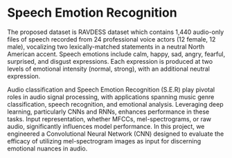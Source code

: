 # Speech Emotion Recognition

The proposed dataset is RAVDESS dataset which contains 1,440 audio-only files of speech
recorded from 24 professional voice actors (12 female, 12 male), vocalizing two
lexically-matched statements in a neutral North American accent. Speech emotions include calm,
happy, sad, angry, fearful, surprised, and disgust expressions. Each expression is produced at two
levels of emotional intensity (normal, strong), with an additional neutral expression.

Audio classification and Speech Emotion Recognition (S.E.R) play pivotal roles in audio signal
processing, with applications spanning music genre classification, speech recognition, and
emotional analysis. Leveraging deep learning, particularly CNNs and RNNs, enhances
performance in these tasks. Input representation, whether MFCCs, mel-spectrograms, or raw
audio, significantly influences model performance. In this project, we engineered a Convolutional Neural Network (CNN) designed to evaluate the efficacy of utilizing mel-spectrogram images as input for discerning emotional nuances in audio.
